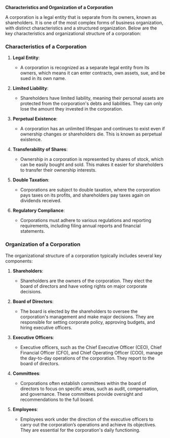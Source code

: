 **Characteristics and Organization of a Corporation**

A corporation is a legal entity that is separate from its owners, known as shareholders. It is one of the most complex forms of business organization, with distinct characteristics and a structured organization. Below are the key characteristics and organizational structure of a corporation:

### Characteristics of a Corporation

1. **Legal Entity**:
   - A corporation is recognized as a separate legal entity from its owners, which means it can enter contracts, own assets, sue, and be sued in its own name.

2. **Limited Liability**:
   - Shareholders have limited liability, meaning their personal assets are protected from the corporation's debts and liabilities. They can only lose the amount they invested in the corporation.

3. **Perpetual Existence**:
   - A corporation has an unlimited lifespan and continues to exist even if ownership changes or shareholders die. This is known as perpetual existence.

4. **Transferability of Shares**:
   - Ownership in a corporation is represented by shares of stock, which can be easily bought and sold. This makes it easier for shareholders to transfer their ownership interests.

5. **Double Taxation**:
   - Corporations are subject to double taxation, where the corporation pays taxes on its profits, and shareholders pay taxes again on dividends received.

6. **Regulatory Compliance**:
   - Corporations must adhere to various regulations and reporting requirements, including filing annual reports and financial statements.

### Organization of a Corporation

The organizational structure of a corporation typically includes several key components:

1. **Shareholders**:
   - Shareholders are the owners of the corporation. They elect the board of directors and have voting rights on major corporate decisions.

2. **Board of Directors**:
   - The board is elected by the shareholders to oversee the corporation's management and make major decisions. They are responsible for setting corporate policy, approving budgets, and hiring executive officers.

3. **Executive Officers**:
   - Executive officers, such as the Chief Executive Officer (CEO), Chief Financial Officer (CFO), and Chief Operating Officer (COO), manage the day-to-day operations of the corporation. They report to the board of directors.

4. **Committees**:
   - Corporations often establish committees within the board of directors to focus on specific areas, such as audit, compensation, and governance. These committees provide oversight and recommendations to the full board.

5. **Employees**:
   - Employees work under the direction of the executive officers to carry out the corporation’s operations and achieve its objectives. They are essential for the corporation's daily functioning.

